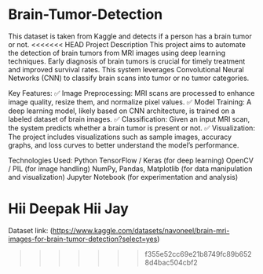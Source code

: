 # Brain-Tumor-Detection
This dataset is taken from Kaggle and detects if a person has a brain tumor or not.
<<<<<<< HEAD
Project Description
This project aims to automate the detection of brain tumors from MRI images using deep learning techniques. Early diagnosis of brain tumors is crucial for timely treatment and improved survival rates. This system leverages Convolutional Neural Networks (CNN) to classify brain scans into tumor or no tumor categories.

Key Features:
✅ Image Preprocessing: MRI scans are processed to enhance image quality, resize them, and normalize pixel values.
✅ Model Training: A deep learning model, likely based on CNN architecture, is trained on a labeled dataset of brain images.
✅ Classification: Given an input MRI scan, the system predicts whether a brain tumor is present or not.
✅ Visualization: The project includes visualizations such as sample images, accuracy graphs, and loss curves to better understand the model’s performance.

Technologies Used:
Python
TensorFlow / Keras (for deep learning)
OpenCV / PIL (for image handling)
NumPy, Pandas, Matplotlib (for data manipulation and visualization)
Jupyter Notebook (for experimentation and analysis)

Hii Deepak
Hii Jay
=======
Dataset link: (https://www.kaggle.com/datasets/navoneel/brain-mri-images-for-brain-tumor-detection?select=yes)
>>>>>>> f355e52cc69e21b8749fc89b6528d4bac504cbf2
